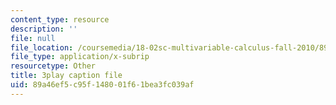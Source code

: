 ```yaml
---
content_type: resource
description: ''
file: null
file_location: /coursemedia/18-02sc-multivariable-calculus-fall-2010/89a46ef5c95f148001f61bea3fc039af_4kPz8aqm5yE.srt
file_type: application/x-subrip
resourcetype: Other
title: 3play caption file
uid: 89a46ef5-c95f-1480-01f6-1bea3fc039af
---
```

